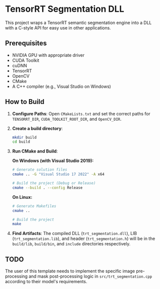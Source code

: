# TensorRT Segmentation DLL

This project wraps a TensorRT semantic segmentation engine into a DLL with a C-style API for easy use in other applications.

## Prerequisites

- NVIDIA GPU with appropriate driver
- CUDA Toolkit
- cuDNN
- TensorRT
- OpenCV
- CMake
- A C++ compiler (e.g., Visual Studio on Windows)

## How to Build

1.  **Configure Paths**: Open `CMakeLists.txt` and set the correct paths for `TENSORRT_DIR`, `CUDA_TOOLKIT_ROOT_DIR`, and `OpenCV_DIR`.

2.  **Create a build directory**:
    ```bash
    mkdir build
    cd build
    ```

3.  **Run CMake and Build**:

    **On Windows (with Visual Studio 2019):**
    ```bash
    # Generate solution files
    cmake .. -G "Visual Studio 17 2022" -A x64

    # Build the project (Debug or Release)
    cmake --build . --config Release
    ```

    **On Linux:**
    ```bash
    # Generate Makefiles
    cmake ..

    # Build the project
    make
    ```

4.  **Find Artifacts**: The compiled DLL (`trt_segmentation.dll`), LIB (`trt_segmentation.lib`), and header (`trt_segmentation.h`) will be in the `build/lib`, `build/bin`, and `include` directories respectively.

## TODO

The user of this template needs to implement the specific image pre-processing and mask post-processing logic in `src/trt_segmentation.cpp` according to their model's requirements.
